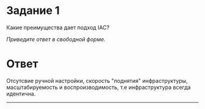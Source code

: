 # Задание 1

Какие преимущества дает подход IAC?

*Приведите ответ в свободной форме.*

# Ответ

Отсутсвие ручной настройки, скорость "поднятия" инфраструктуры, масштабируемость и воспроизводимость, т.е инфраструктура всегда идентична.  

---


